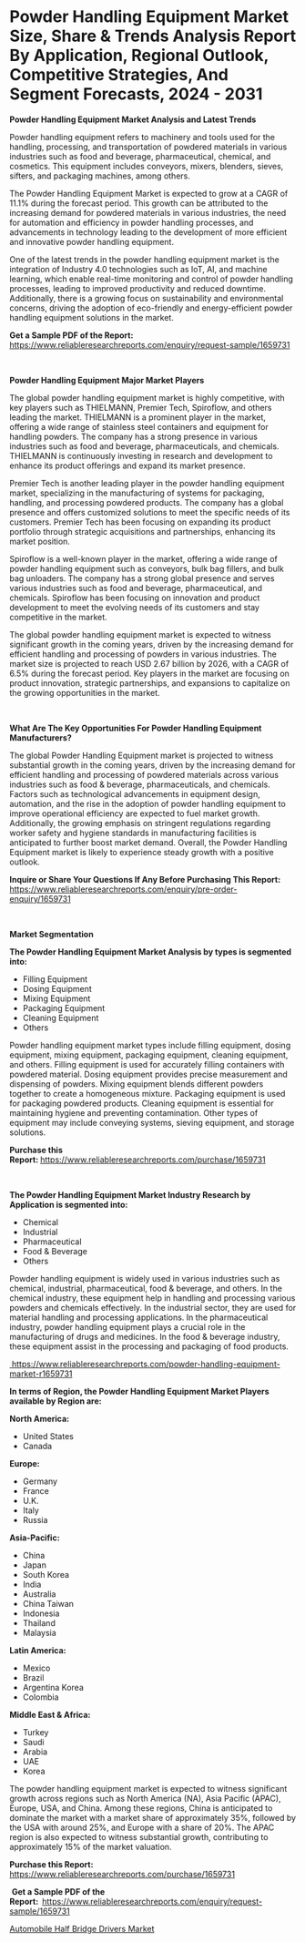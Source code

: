 <p><h1>Powder Handling Equipment Market Size, Share & Trends Analysis Report By Application, Regional Outlook, Competitive Strategies, And Segment Forecasts, 2024 - 2031</h1></p><p><strong>Powder Handling Equipment Market Analysis and Latest Trends</strong></p>
<p><p>Powder handling equipment refers to machinery and tools used for the handling, processing, and transportation of powdered materials in various industries such as food and beverage, pharmaceutical, chemical, and cosmetics. This equipment includes conveyors, mixers, blenders, sieves, sifters, and packaging machines, among others.</p><p>The Powder Handling Equipment Market is expected to grow at a CAGR of 11.1% during the forecast period. This growth can be attributed to the increasing demand for powdered materials in various industries, the need for automation and efficiency in powder handling processes, and advancements in technology leading to the development of more efficient and innovative powder handling equipment.</p><p>One of the latest trends in the powder handling equipment market is the integration of Industry 4.0 technologies such as IoT, AI, and machine learning, which enable real-time monitoring and control of powder handling processes, leading to improved productivity and reduced downtime. Additionally, there is a growing focus on sustainability and environmental concerns, driving the adoption of eco-friendly and energy-efficient powder handling equipment solutions in the market.</p></p>
<p><strong>Get a Sample PDF of the Report:&nbsp;</strong> <a href="https://www.reliableresearchreports.com/enquiry/request-sample/1659731">https://www.reliableresearchreports.com/enquiry/request-sample/1659731</a></p>
<p>&nbsp;</p>
<p><strong>Powder Handling Equipment Major Market Players</strong></p>
<p><p>The global powder handling equipment market is highly competitive, with key players such as THIELMANN, Premier Tech, Spiroflow, and others leading the market. THIELMANN is a prominent player in the market, offering a wide range of stainless steel containers and equipment for handling powders. The company has a strong presence in various industries such as food and beverage, pharmaceuticals, and chemicals. THIELMANN is continuously investing in research and development to enhance its product offerings and expand its market presence.</p><p>Premier Tech is another leading player in the powder handling equipment market, specializing in the manufacturing of systems for packaging, handling, and processing powdered products. The company has a global presence and offers customized solutions to meet the specific needs of its customers. Premier Tech has been focusing on expanding its product portfolio through strategic acquisitions and partnerships, enhancing its market position.</p><p>Spiroflow is a well-known player in the market, offering a wide range of powder handling equipment such as conveyors, bulk bag fillers, and bulk bag unloaders. The company has a strong global presence and serves various industries such as food and beverage, pharmaceutical, and chemicals. Spiroflow has been focusing on innovation and product development to meet the evolving needs of its customers and stay competitive in the market.</p><p>The global powder handling equipment market is expected to witness significant growth in the coming years, driven by the increasing demand for efficient handling and processing of powders in various industries. The market size is projected to reach USD 2.67 billion by 2026, with a CAGR of 6.5% during the forecast period. Key players in the market are focusing on product innovation, strategic partnerships, and expansions to capitalize on the growing opportunities in the market.</p></p>
<p>&nbsp;</p>
<p><strong>What Are The Key Opportunities For Powder Handling Equipment Manufacturers?</strong></p>
<p><p>The global Powder Handling Equipment market is projected to witness substantial growth in the coming years, driven by the increasing demand for efficient handling and processing of powdered materials across various industries such as food & beverage, pharmaceuticals, and chemicals. Factors such as technological advancements in equipment design, automation, and the rise in the adoption of powder handling equipment to improve operational efficiency are expected to fuel market growth. Additionally, the growing emphasis on stringent regulations regarding worker safety and hygiene standards in manufacturing facilities is anticipated to further boost market demand. Overall, the Powder Handling Equipment market is likely to experience steady growth with a positive outlook.</p></p>
<p><strong>Inquire or Share Your Questions If Any Before Purchasing This Report:</strong> <a href="https://www.reliableresearchreports.com/enquiry/pre-order-enquiry/1659731">https://www.reliableresearchreports.com/enquiry/pre-order-enquiry/1659731</a></p>
<p>&nbsp;</p>
<p><strong>Market Segmentation</strong></p>
<p><strong>The Powder Handling Equipment Market Analysis by types is segmented into:</strong></p>
<p><ul><li>Filling Equipment</li><li>Dosing Equipment</li><li>Mixing Equipment</li><li>Packaging Equipment</li><li>Cleaning Equipment</li><li>Others</li></ul></p>
<p><p>Powder handling equipment market types include filling equipment, dosing equipment, mixing equipment, packaging equipment, cleaning equipment, and others. Filling equipment is used for accurately filling containers with powdered material. Dosing equipment provides precise measurement and dispensing of powders. Mixing equipment blends different powders together to create a homogeneous mixture. Packaging equipment is used for packaging powdered products. Cleaning equipment is essential for maintaining hygiene and preventing contamination. Other types of equipment may include conveying systems, sieving equipment, and storage solutions.</p></p>
<p><strong>Purchase this Report:&nbsp;</strong><a href="https://www.reliableresearchreports.com/purchase/1659731">https://www.reliableresearchreports.com/purchase/1659731</a></p>
<p>&nbsp;</p>
<p><strong>The Powder Handling Equipment Market Industry Research by Application is segmented into:</strong></p>
<p><ul><li>Chemical</li><li>Industrial</li><li>Pharmaceutical</li><li>Food & Beverage</li><li>Others</li></ul></p>
<p><p>Powder handling equipment is widely used in various industries such as chemical, industrial, pharmaceutical, food & beverage, and others. In the chemical industry, these equipment help in handling and processing various powders and chemicals effectively. In the industrial sector, they are used for material handling and processing applications. In the pharmaceutical industry, powder handling equipment plays a crucial role in the manufacturing of drugs and medicines. In the food & beverage industry, these equipment assist in the processing and packaging of food products.</p></p>
<p><a href="https://www.reliableresearchreports.com/powder-handling-equipment-market-r1659731">&nbsp;https://www.reliableresearchreports.com/powder-handling-equipment-market-r1659731</a></p>
<p><strong>In terms of Region, the Powder Handling Equipment Market Players available by Region are:</strong></p>
<p>
    <p> <strong> North America: </strong>
        <ul>
            <li>United States</li>
            <li>Canada</li>
        </ul>
        </p> 
    <p> <strong> Europe: </strong>
        <ul>
            <li>Germany</li>
            <li>France</li>
            <li>U.K.</li>
            <li>Italy</li>
            <li>Russia</li>
        </ul>
        </p> 
    <p> <strong> Asia-Pacific: </strong>
        <ul>
            <li>China</li>
            <li>Japan</li>
            <li>South Korea</li>
            <li>India</li>
            <li>Australia</li>
            <li>China Taiwan</li>
            <li>Indonesia</li>
            <li>Thailand</li>
            <li>Malaysia</li>
        </ul>
        </p> 
    <p> <strong> Latin America: </strong>
        <ul>
            <li>Mexico</li>
            <li>Brazil</li>
            <li>Argentina Korea</li>
            <li>Colombia</li>
        </ul>
        </p> 
    <p> <strong> Middle East & Africa: </strong>
        <ul>
            <li>Turkey</li>
            <li>Saudi</li>
            <li>Arabia</li>
            <li>UAE</li>
            <li>Korea</li>
        </ul>
    </p>
    </p>
<p><p>The powder handling equipment market is expected to witness significant growth across regions such as North America (NA), Asia Pacific (APAC), Europe, USA, and China. Among these regions, China is anticipated to dominate the market with a market share of approximately 35%, followed by the USA with around 25%, and Europe with a share of 20%. The APAC region is also expected to witness substantial growth, contributing to approximately 15% of the market valuation.</p></p>
<p><strong>Purchase this Report: </strong><a href="https://www.reliableresearchreports.com/purchase/1659731">https://www.reliableresearchreports.com/purchase/1659731</a></p>
<p>&nbsp;<strong>Get a Sample PDF of the Report:&nbsp;&nbsp;</strong><a href="https://www.reliableresearchreports.com/enquiry/request-sample/1659731">https://www.reliableresearchreports.com/enquiry/request-sample/1659731</a></p>
<p><strong></strong></p>
<p><p><a href="https://cautious-neon-760.notion.site/Automobile-Half-Bridge-Drivers-Market-Competitive-Analysis-Market-Trends-and-Forecast-to-2031-e10c3099ec024f8c8807e517bc036189">Automobile Half Bridge Drivers Market</a></p></p>